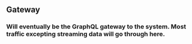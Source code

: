 ## Gateway

### Will eventually be the GraphQL gateway to the system.  Most traffic excepting streaming data will go through here.